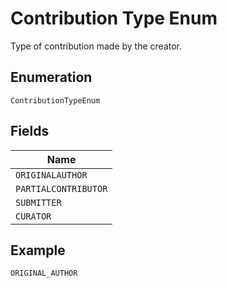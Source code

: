 
# Contribution Type Enum

Type of contribution made by the creator.

## Enumeration

`ContributionTypeEnum`

## Fields

| Name |
|  --- |
| `ORIGINALAUTHOR` |
| `PARTIALCONTRIBUTOR` |
| `SUBMITTER` |
| `CURATOR` |

## Example

```
ORIGINAL_AUTHOR
```

